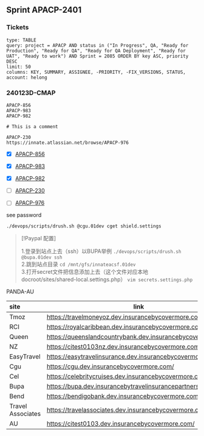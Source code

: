 ## Sprint APACP-2401
### Tickets

```jira-search
type: TABLE
query: project = APACP AND status in ("In Progress", QA, "Ready for Production", "Ready for QA", "Ready for QA Deployment", "Ready for UAT", "Ready to work") AND Sprint = 2085 ORDER BY key ASC, priority DESC
limit: 50
columns: KEY, SUMMARY, ASSIGNEE, -PRIORITY, -FIX_VERSIONS, STATUS,
account: helong
```
### 240123D-CMAP

```jira-issue
APACP-856
APACP-983
APACP-982

# This is a comment 
```

```jira-issue
APACP-230
https://innate.atlassian.net/browse/APACP-976
```

- [x] [APACP-856](https://innate.atlassian.net/browse/APACP-856)  
- [x] [APACP-983](https://innate.atlassian.net/browse/APACP-983)
- [x] [APACP-982](https://innate.atlassian.net/browse/APACP-982)

- [ ] [APACP-230](https://innate.atlassian.net/browse/APACP-230)
- [ ] [APACP-976](https://innate.atlassian.net/browse/APACP-976)

see password
```shell
./devops/scripts/drush.sh @cgu.01dev cget shield.settings
```


> [!Paypal 配置] 
> 
> 1.登录到站点上去（ssh）以BUPA举例 
> `./devops/scripts/drush.sh @bupa.01dev ssh`  
> 2.跳到站点目录 
> `cd /mnt/gfs/innateacsf.01dev`  
> 3.打开secret文件把信息添加上去（这个文件对应本地docroot/sites/shared-local.settings.php） 
> `vim secrets.settings.php`

PANDA-AU 

| site              | link                                                       |
|:----------------- | ---------------------------------------------------------- |
| Tmoz              | https://travelmoneyoz.dev.insurancebycovermore.com/        |
| RCI               | https://royalcaribbean.dev.insurancebycovermore.com/       |
| Queen             | https://queenslandcountrybank.dev.insurancebycovermore.com |
| NZ                | https://citest0103nz.dev.insurancebycovermore.com/         |
| EasyTravel        | https://easytravelinsurance.dev.insurancebycovermore.com/  |
| Cgu               | https://cgu.dev.insurancebycovermore.com/                  |
| Cel               | https://celebritycruises.dev.insurancebycovermore.com/     |
| Bupa              | https://bupa.dev.insurancebytravelinsurancepartners.com/   |
| Bend              | https://bendigobank.dev.insurancebycovermore.com/          |
| Travel Associates | https://travelassociates.dev.insurancebycovermore.com/     |
| AU                | https://citest0103.dev.insurancebycovermore.com/           |


